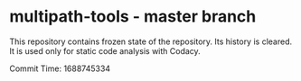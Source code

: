 # multipath-tools - master branch

This repository contains frozen state of the repository.
Its history is cleared. It is used only for static code
analysis with Codacy.

Commit Time: 1688745334